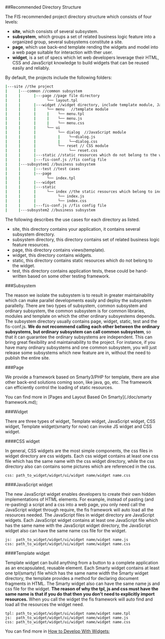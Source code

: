 ##Recommended Directory Structure

The FIS recommended project directory structure which consists of four levels:

- **site**, which consists of several subsystem.
- **subsystem**, which groups a set of related business logic feature into a organized group, several subsystems constitute a site.
- **page**, which use back-end template rending the widgets and model into a web page suitable for interaction with ther user.
- **widget**, is a set of specs which let web developers leverage their HTML, CSS and JavaScript knowledge to build widgets that can be reused easily and reliably.

By default, the projects include the following folders:

```bash
|---site //the project
|     |---common //common subsystem
|     |      |---page //page file directory
|     |            └── layout.tpl 
|     |      |---widget //widget directory, include template module, JavaScript module, CSS module, ext
|     |      |     └── menu   //template module
|     |      |     |    └── menu.tpl  
|     |      |     |    └── menu.js   
|     |      |     |    └── menu.css
|     |      |     └── ui
|     |      |          └── dialog  //JavaScript module
|     |      |          |    └──dialog.js
|     |      |          |    └──dialog.css
|     |      |          └── reset // CSS module
|     |      |               └── reset.css
|     |      |---static //static resources which do not belong to the widget
|     |      |---fis-conf.js //fis config file
|     |---subsystem1 //business subsystem
|     |      |---test //test cases
|     |      |---page
|     |            └── index.tpl 
|     |      |---widget
|     |      |---static
|     |      |     └── index //the static resources which belong to index.tpl
|     |      |          └── index.js  
|     |      |          └── index.css
|     |      |---fis-conf.js //fis config file
|     |---subsystem2 //business subsystem
```

The following describes the use cases for each directory as listed.

- site, this directory contains your application, it contains several subsystem directory.
- subsystem directory, this directory contains set of related business logic feature resources.
- page, this directory contains views(template).
- widget, this directory contains widgets.
- static, this directory contains static resources which do not belong to the widget.
- test, this directory contains application tests, these could be hand-written based on some other testing framework. 

###Subsystem

The reason we isolate the subsystem is to result in greater maintainability which can make parallel developments easily and deploy the subsystem parallelly. There are two types of subsystem, common subsystem and ordinary subsystem, the common subsystem is for common libraries, modules and template on which the other ordinary subsyestems depends. The subsystem directory usually contains page, widget, static, test and the fis-conf.js. 
**We do not recommend calling each other between the ordinary subsystems, but ordinary subsystem can call common subsystem**, so that it can guarantee the ordinary subsystems are independent. This can bring great flexibility and maintainability  to the project. For instance, if you have many ordinary subsystems and one common subsystem, you will just release some subsystems which new feature are in, without the need to publish the entire site.

###Page

We provide a framework based on Smarty3/PHP for template, there are alse other back-end solutions coming soon, like java, go, etc. The framework can efficiently control the loading of static resources. 

You can find more in [Pages and Layout Based On Smarty](./doc/smarty framework.md);

###Widget

There are three types of widget, Template widget, JavaScript widget, CSS widget, Template widget(smarty for now) can invoke JS widget and CSS widget.

####CSS widget

In general, CSS widgets are the most simple components, the css files in widget directory are css widgets. Each css widget contains at least one css file which has the same name with the css widget directory, while the css directory also can contains some pictures which are referenced in the css. 

```
css: path_to_widget/widget/ui/widget name/widget name.css
```
####JavaScript widget

The new JavaScript widget enables developers to create their own hidden implementations of HTML elements. For example, instead of pasting (and re-pasting) a script and a css into a web page, you only need call the JavaScript widget through require, the fis framework will auto load all the resources needed. The JavaScript files in widget directory are JavaScript widgets. Each JavaScript widget contains at least one JavaScript file which has the same name with the JavaScript widget directory, the JavaScript widget also can have the same name css file for the widget. 

```
js:  path_to_widget/widget/ui/widget name/widget name.js
css: path_to_widget/widget/ui/widget name/widget name.css
```

####Template widget

Template widget can build anything from a button to a complete application as an encapsulated, reusable element. Each Smarty widget contains at least one tpl(smarty) file which has the same name width the Smarty widget directory, the template provides a method for declaring document fragments in HTML. The Smarty widget also can have the same name js and css file for the widget. **The reason of why the tpl, js and css must have the same name is that if you do that then you don't need to explicitly import resources.** When you call the widget the fis framework will auto find and load all the resources the widget need. 

```
tpl: path_to_widget/widget/ui/widget name/widget name.tpl
js:  path_to_widget/widget/ui/widget name/widget name.js
css: path_to_widget/widget/ui/widget name/widget name.css
```

You can find more in [How to Develop With Widgets](./doc/widget.md); 
